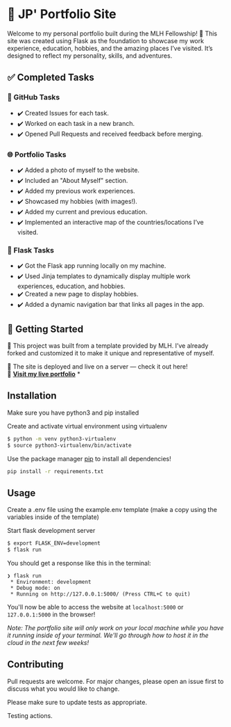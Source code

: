 # 🚀 JP' Portfolio Site

Welcome to my personal portfolio built during the MLH Fellowship! 🌟 This site was created using Flask as the foundation to showcase my work experience, education, hobbies, and the amazing places I’ve visited. It’s designed to reflect my personality, skills, and adventures.

## ✅ Completed Tasks

### 📌 GitHub Tasks
- ✔️ Created Issues for each task.
- ✔️ Worked on each task in a new branch.
- ✔️ Opened Pull Requests and received feedback before merging.

### 🌐 Portfolio Tasks
- ✔️ Added a photo of myself to the website.
- ✔️ Included an "About Myself" section.
- ✔️ Added my previous work experiences.
- ✔️ Showcased my hobbies (with images!).
- ✔️ Added my current and previous education.
- ✔️ Implemented an interactive map of the countries/locations I’ve visited.

### 🐍 Flask Tasks
- ✔️ Got the Flask app running locally on my machine.
- ✔️ Used Jinja templates to dynamically display multiple work experiences, education, and hobbies.
- ✔️ Created a new page to display hobbies.
- ✔️ Added a dynamic navigation bar that links all pages in the app.

## 🚦 Getting Started

🔹 This project was built from a template provided by MLH. I’ve already forked and customized it to make it unique and representative of myself.

🔹 The site is deployed and live on a server — check it out here!  
🔗 **[Visit my live portfolio](http://your-deployed-url.com)** *
## Installation

Make sure you have python3 and pip installed

Create and activate virtual environment using virtualenv
```bash
$ python -m venv python3-virtualenv
$ source python3-virtualenv/bin/activate
```

Use the package manager [pip](https://pip.pypa.io/en/stable/) to install all dependencies!

```bash
pip install -r requirements.txt
```

## Usage

Create a .env file using the example.env template (make a copy using the variables inside of the template)

Start flask development server
```bash
$ export FLASK_ENV=development
$ flask run
```

You should get a response like this in the terminal:
```
❯ flask run
 * Environment: development
 * Debug mode: on
 * Running on http://127.0.0.1:5000/ (Press CTRL+C to quit)
```

You'll now be able to access the website at `localhost:5000` or `127.0.0.1:5000` in the browser! 

*Note: The portfolio site will only work on your local machine while you have it running inside of your terminal. We'll go through how to host it in the cloud in the next few weeks!* 

## Contributing

Pull requests are welcome. For major changes, please open an issue first to discuss what you would like to change.

Please make sure to update tests as appropriate.

Testing actions.